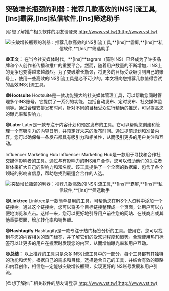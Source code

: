 ## **突破增长瓶颈的利器：推荐几款高效的INS引流工具,**[Ins]**霸屏,**[Ins]**私信软件,**[Ins]**筛选助手**

[😍想了解推广相关软件的朋友请登录 http://www.vst.tw](http://www.vst.tw)

 <center><img src="https://vst.tw/MP4/tuiguang/png/5.png" alt="突破增长瓶颈的利器：推荐几款高效的INS引流工具,**[Ins]**霸屏,**[Ins]**私信软件,**[Ins]**筛选助手"></center>

**😄正文：**
在当今社交媒体时代，**[Ins]**tagram（简称INS）已经成为了许多品牌和个人创作者传播和推广的重要平台。然而，随着用户数量的不断增加，INS上的竞争也变得越来越激烈。为了突破增长瓶颈，将更多的目标受众吸引到自己的账号上，使用一些高效的INS引流工具是必不可少的。本文将向您推荐几款值得尝试的高效INS引流工具。

**😄Hootsuite**
Hootsuite是一款功能强大的社交媒体管理工具，可以帮助您同时管理多个INS账号。它提供了一系列的功能，包括自动发布、定时发布、社交媒体监测等。通过合理安排发布时间，针对不同的目标受众进行精确的推送，可以提高您的曝光率和影响力。

**😄Later**
Later是一款专注于内容计划和预定发布的工具。它可以帮助您创建和管理一个有吸引力的内容日历，并预定好未来的发布时间。通过提前规划和准备内容，您可以确保每一条发布都具有吸引力和相关性，从而吸引更多的用户关注和互动。

Influencer Marketing Hub
Influencer Marketing Hub是一款用于寻找和合作社交媒体影响者的工具。通过与有影响力的INS用户合作，您可以借助他们的关注者群体来扩大自己的影响力和知名度。该工具提供了一个全面的数据库，包含了各个领域的影响者信息，帮助您找到最适合合作的人选。

 <center><img src="https://vst.tw/MP4/tuiguang/png/8.png" alt="突破增长瓶颈的利器：推荐几款高效的INS引流工具,**[Ins]**霸屏,**[Ins]**私信软件,**[Ins]**筛选助手"></center>

**😄Linktree**
Linktree是一款简单易用的工具，可帮助您在INS个人资料中添加一个链接树。通过这个链接树，您可以将多个目标链接整理成一个页面，让用户可以方便地浏览和点击。这样一来，您可以更好地引导用户前往您的网站、在线商店或其他重要页面，增加转化率和销售额。

**😄Hashtagify**
Hashtagify是一款专注于热门标签分析的工具。使用它，您可以找到与您的内容相关的热门标签，并了解它们的受欢迎程度和趋势。合理使用热门标签可以让更多的用户在搜索时发现您的内容，从而增加曝光率和用户互动。

**😄总结：**
以上推荐的工具只是众多INS引流工具中的一部分，每个工具都有其独特的功能和优势。根据自己的需求和目标，选择适合自己的工具，并结合有效的策略和内容创作，相信您一定能够突破增长瓶颈，实现更好的INS账号发展和用户引流。

[😍想了解推广相关软件的朋友请登录 http://www.vst.tw](http://www.vst.tw)




